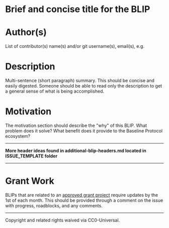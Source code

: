 # Brief and concise title for the BLIP

# Author(s)
List of contributor(s) name(s) and/or git username(s), email(s), e.g.

# Description
Multi-sentence (short paragraph) summary. This should be concise and easily digested. Someone should be able to read only the description to get a general sense of what is being accomplished.

# Motivation
The motivation section should describe the "why" of this BLIP. What problem does it solve? What benefit does it provide to the Baseline Protocol ecosystem?

---

**More header ideas found in additional-blip-headers.md located in ISSUE_TEMPLATE folder**

---

# Grant Work
BLIPs that are related to an [approved grant project](https://github.com/eea-oasis/baseline-grants) require updates by the 1st of each month.
This should be provided through a comment on the issue with progress, roadblocks, and any comments.



---

Copyright and related rights waived via CC0-Universal.